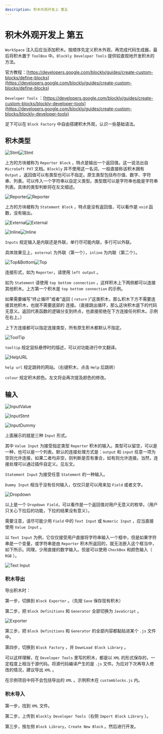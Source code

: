 ```yaml
---
description: 积木外观开发上 第五
---
```


# 积木外观开发上 第五

`WorkSpace` 注入后应当添加积木。按顺序先定义积木外观，再完成代码生成器，最后将积木置于 `ToolBox` 中。`Blockly Developer Tools` 提供较直观地开发积木的方法。

官方教程：[https://developers.google.com/blockly/guides/create-custom-blocks/define-blocks](https://developers.google.com/blockly/guides/create-custom-blocks/define-blocks)

`Developer Tools` ：[https://developers.google.com/blockly/guides/create-custom-blocks/blockly-developer-tools](https://developers.google.com/blockly/guides/create-custom-blocks/blockly-developer-tools)

足下可以在 `Block Factory` 中自由搭建积木外观，认识一些基础语法。

## 积木类型

![Stmt](.gitbook/assets/5-2.png)![Stmt](.gitbook/assets/5-3.png)

上方的方块被称为 `Reporter Block` ，特点是输出一个返回值。这一说法出自 `MicroSoft PXT` 文档。`Blockly` 并不使用这一名词，一般直接称该积木拥有 `Output` 。返回值可以有类型也可以不指定。原生类型包括布尔值、数字、字符串、列表。可以传入一个字符串以自定义类型。类型既可以是字符串也能是字符串列表。具体的类型判断将在左文细述。

![Reporter](.gitbook/assets/5-4.png)![Reporter](.gitbook/assets/5-5.png)

上方的方块被称为 `Statement Block` ，特点是没有返回值，可以看作是 `void` 函数，没有输出。

![External](.gitbook/assets/5-6.png)![External](.gitbook/assets/5-7.png)

![Inline](.gitbook/assets/5-8.png)![Inline](.gitbook/assets/5-9.png)

`Inputs` 规定输入是内联还是外联，单行尽可能内联，多行可以外联。

具体效果见上，`external` 为外联（第一个），`inline` 为内联（第二个）。

![Top\&Bottom](.gitbook/assets/5-10.png)![Top](.gitbook/assets/5-11.png)

连接形式，如为 `Reporter`，请使用 `left output` 。

如为 `Statement` 请使用 `top bottom connection` ，这样积木上下两侧都可以连接其他积木。上方第一个积木是 `top bottom connection` 的示例。

如果需要编写“终止循环”或者“返回 ( `return` )”这类积木，那么积木下方不需要连接其他积木，也就不需要底部的 连接。（直接跳出循环，那么这块积木底下的代码无意义。返回代表函数的逻辑分支到终点，也直接拒绝在下方连接任何积木。示例在右上。）

上下方连接都可以指定连接类型，所有原生积木都默认不指定。

![ToolTip](.gitbook/assets/5-12.png)

`tooltip` 规定鼠标悬停时的描述，可以对功能进行中文翻译。

![HelpURL](.gitbook/assets/5-13.png)

`help url` 规定跳转的网站。（右键积木，点击 `Help` 后跳转）

`colour` 规定积木颜色。左文将会再次提及颜色的修改。

## 输入

![InputValue](.gitbook/assets/5-14.png)

![InputStmt](.gitbook/assets/5-15.png)

![InputDummy](.gitbook/assets/5-16.png)

上面展示的就是三种 `Input` 形式。

其中 `Value Input` 为接受指定类型 `Reporter` 积木的输入。类型可以留空，可以是一种，也可以是一个列表。默认的连接处理方式是：`output` 和 `input` 任意一项为空则允许连接，如果二者均非空，则判断是否有重合，如有则允许连接。当然，连接处理可以通过插件自定义。见左文。

`Statement Input` 为接受任意 `Statement` 的一种输入。

`Dummy Input` 相当于没有任何输入，仅仅只是可以用来加 `Field` 或者文字。

![Dropdown](.gitbook/assets/5-17.png)

以上是一个 `Dropdown Field`，可以看作是一个返回值对用户无意义的枚举。（用户只关心下拉后的功能，下拉的结果没有意义）。

需要注意，请尽可能少用 `Field` 中的 `Text Input` 或 `Numeric Input` ，应当直接使用 `Value Input` 。

以 `Text Input` 为例，它仅仅接受用户直接将字符串输入一个框中，但是如果字符串是一个变量，或字符串是由 `Reporter` 积木所返回的，就无法嵌入这个框当中，如下所示。同理，少用直接的数字输入。但是可以使用 `CheckBox` 和颜色输入（ `RGB` ）。

![Text Input](.gitbook/assets/5-18.png)

### 积木导出

导出积木时：

第一步，切换到 `Block Exporter` 。（先按 `Save` 保存现有积木）

第二步，把 `Block Definitions` 和 `Generator` 全部切换为 `JavaScript` 。

![Exporter](.gitbook/assets/5-19.png)

第三步，把 `Block Definitions` 和 `Generator` 的全部内容都黏贴进某个 `.js` 文件中。

第四步，切换到 `Block Factory` ，并 `DownLoad Block Library` 。

可以这样理解，在 `Developer Tools` 里写的积木，都是以 `XML` 的形式保存的，一定程度上相当于源代码。将源代码编译产生的是 `.js` 文件。为应对下次再导入修改的情况，建议导出 `XML` 。

在示例项目中将不会包括导出的 `XML` 。示例积木在 `customblocks.js` 内。

### 积木导入

第一步，找到 `XML` 文件。

第二步，上传到 `Blockly Developer Tools`（右侧 `Import Block Library` ）。

第三步，按左侧 `Block Library`，`Create New Block` 。然后进行开发。
